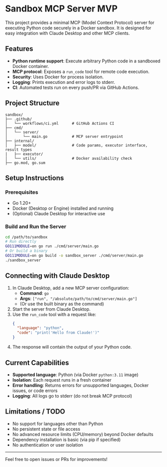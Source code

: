 # Sandbox MCP Server MVP

This project provides a minimal MCP (Model Context Protocol) server for executing Python code securely in a Docker sandbox. It is designed for easy integration with Claude Desktop and other MCP clients.

## Features
- **Python runtime support**: Execute arbitrary Python code in a sandboxed Docker container.
- **MCP protocol**: Exposes a `run_code` tool for remote code execution.
- **Security**: Uses Docker for process isolation.
- **Logging**: Prints execution and error logs to stderr.
- **CI**: Automated tests run on every push/PR via GitHub Actions.

## Project Structure
```
sandbox/
├── .github/
│   └── workflows/ci.yml      # GitHub Actions CI
├── cmd/
│   └── server/
│       └── main.go           # MCP server entrypoint
├── internal/
│   ├── model/                # Code params, executor interface, result types
|   ├── executor/
│   └── utils/                # Docker availability check
├── go.mod, go.sum
```

## Setup Instructions

### Prerequisites
- Go 1.20+
- Docker (Desktop or Engine) installed and running
- (Optional) Claude Desktop for interactive use

### Build and Run the Server
```sh
cd /path/to/sandbox
# Run directly
GO111MODULE=on go run ./cmd/server/main.go
# Or build a binary
GO111MODULE=on go build -o sandbox_server ./cmd/server/main.go
./sandbox_server
```

## Connecting with Claude Desktop
1. In Claude Desktop, add a new MCP server configuration:
   - **Command**: `go`
   - **Args**: `["run", "/absolute/path/to/cmd/server/main.go"]`
   - (Or use the built binary as the command)
2. Start the server from Claude Desktop.
3. Use the `run_code` tool with a request like:
   ```json
   {
     "language": "python",
     "code": "print('Hello from Claude!')"
   }
   ```
4. The response will contain the output of your Python code.

## Current Capabilities
- **Supported language**: Python (via Docker `python:3.11` image)
- **Isolation**: Each request runs in a fresh container
- **Error handling**: Returns errors for unsupported languages, Docker issues, or code errors
- **Logging**: All logs go to stderr (do not break MCP protocol)

## Limitations / TODO
- No support for languages other than Python
- No persistent state or file access
- No advanced resource limits (CPU/memory) beyond Docker defaults
- Dependency installation is basic (via pip if specified)
- No authentication or user isolation

---

Feel free to open issues or PRs for improvements!
